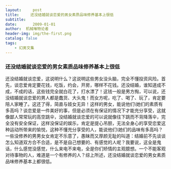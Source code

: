 ```yaml
---
layout:     post
title:     还没结婚就谈恋爱的男女素质品味修养基本上很低
subtitle:   
date:       2009-01-01
author:  机械唯物论者
header-img: img/the-first.png
catalog: false
tags:
    - 幻男文集
---
```

### 还没结婚就谈恋爱的男女素质品味修养基本上很低
还没结婚就谈恋爱，这说明什么？这说明这些男女没头脑，完全不懂投资风险。首先，谈恋爱肯定要花钱，吃饭，约会，开房，哪样不花钱。还没结婚，谁知道成不成，不成的话，这些钱完全就白花了，打水漂了！这钱一般是男方掏，可以说，还没结婚就谈恋爱的男人都是蠢货、大头鬼！而女方呢，吃了、喝了、玩了，肯定要陪人家睡了。这还了得，简直与妓女无异！这样的男女，能说他们\她们的素质有多高吗？谈恋爱是一件美好的事，但是必须在有保证的情况下才能充分享受，这就像鄙人常常玩的高空跳伞，没结婚就谈恋爱的可以说就像往下跳而不背降落伞，完全没有安全保证，这样没保证的娱乐，肯定是提心吊胆，无法全身心的享受恋爱这种运动所带来的愉悦，这种不懂充分享受的人，能说他们\她们的品味有多高吗？一些没修养的男男女女肯定不乐意了，愚昧而又厚颜无耻的叫道：结婚前不先谈谈怎么知道双方合不合适，是不是自己想要的、有感觉的人呢？我要说，这全是鬼话，什么感觉没感觉，什么来电不来电，全是你们矫情的主观臆想。一个不能客观对待事物的人，难道是一个有修养的人？综上所述，还没结婚就谈恋爱的男女素质品味修养基本上都很低。 